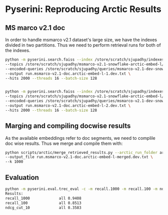 # Pyserini: Reproducing Arctic Results

## MS marco v2.1 doc
In order to handle msmarco v2.1 dataset's large size, we have the indexes divided in two partitions. Thus we need to perform retrieval runs for both of the indexes.

```bash
python -m pyserini.search.faiss --index /store/scratch/sjupadhy/indexes/msmarco-v2.1-snowflake-arctic-embed-l-1 \
--topics /store/scratch/sjupadhy/msmarco-v2.1-snowflake-arctic-embed-l/topics/topics.msmarco-v2-doc.dev.json \ 
--encoded-queries /store/scratch/sjupadhy/queries/msmarco-v2.1-dev-snowflake-arctic-embed-l/ \
--output run.msmarco-v2.1-doc.arctic-embed-l-1.dev.txt \
--hits 2000 --threads 16 --batch-size 128


python -m pyserini.search.faiss --index /store/scratch/sjupadhy/indexes/msmarco-v2.1-snowflake-arctic-embed-l-2 \
--topics /store/scratch/sjupadhy/msmarco-v2.1-snowflake-arctic-embed-l/topics/topics.msmarco-v2-doc.dev.json \ 
--encoded-queries /store/scratch/sjupadhy/queries/msmarco-v2.1-dev-snowflake-arctic-embed-l/ \
--output run.msmarco-v2.1-doc.arctic-embed-l-2.dev.txt \
--hits 2000 --threads 16 --batch-size 128
```

## Marging and compiling docwise results
As the available embeddings refer to doc segments, we need to complile doc wise results. Thus we merge and compile them with:
```bash
python scripts/arctic/merge_retrieved_results.py --arctic_run_folder arctic_runs \
--output_file run.msmarco-v2.1-doc.arctic-embed-l-merged.dev.txt \
--k 1000
```

## Evaluation
```bash
python -m pyserini.eval.trec_eval -c -m recall.1000 -m recall.100 -m ndcg_cut.10 /store/scratch/sjupadhy/msmarco-v2.1-snowflake-arctic-embed-l/qrels/qrels_qrels.msmarco-v2.1-doc.dev.txt run.msmarco-v2.1-doc.arctic-embed-l-merged.dev.txt
Results:
recall_1000           	all	0.9408
recall_100            	all	0.8513
ndcg_cut_10           	all	0.3583
```